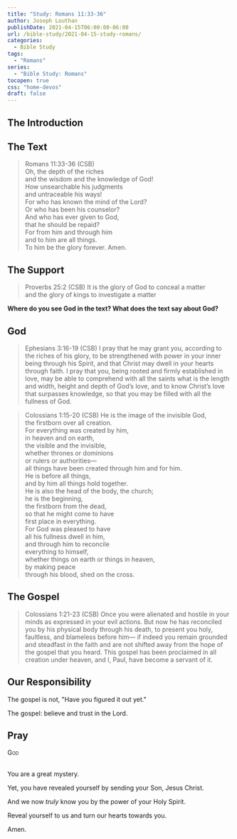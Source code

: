 ```yaml
---
title: "Study: Romans 11:33-36"
author: Joseph Louthan
publishDate: 2021-04-15T06:00:00-06:00
url: /bible-study/2021-04-15-study-romans/
categories:
  - Bible Study
tags:
  - "Romans"
series:
  - "Bible Study: Romans"
tocopen: true
css: "home-devos"
draft: false
---
```

## The Introduction

## The Text

>Romans 11:33-36 (CSB)  
>Oh, the depth of the riches  
>and the wisdom and the knowledge of God!  
>How unsearchable his judgments  
>and untraceable his ways!  
>For who has known the mind of the Lord?  
>Or who has been his counselor?  
>And who has ever given to God,  
>that he should be repaid?  
>For from him and through him  
>and to him are all things.  
>To him be the glory forever. Amen.

<div style="page-break-after: always;"></div>

## The Support

>Proverbs 25:2 (CSB) It is the glory of God to conceal a matter  
>and the glory of kings to investigate a matter

<div style="page-break-after: always;"></div>

**Where do you see God in the text? What does the text say about God?**

## God

>Ephesians 3:16-19 (CSB) I pray that he may grant you, according to the riches of his glory, to be strengthened with power in your inner being through his Spirit, and that Christ may dwell in your hearts through faith. I pray that you, being rooted and firmly established in love, may be able to comprehend with all the saints what is the length and width, height and depth of God’s love, and to know Christ’s love that surpasses knowledge, so that you may be filled with all the fullness of God.

>Colossians 1:15-20 (CSB) 
>He is the image of the invisible God,  
>the firstborn over all creation.  
>For everything was created by him,  
>in heaven and on earth,  
>the visible and the invisible,  
>whether thrones or dominions  
>or rulers or authorities—  
>all things have been created through him and for him.  
>He is before all things,  
>and by him all things hold together.  
>He is also the head of the body, the church;  
>he is the beginning,  
>the firstborn from the dead,  
>so that he might come to have  
>first place in everything.  
>For God was pleased to have  
>all his fullness dwell in him,  
>and through him to reconcile  
>everything to himself,  
>whether things on earth or things in heaven,  
>by making peace  
>through his blood, shed on the cross.

<div style="page-break-after: always;"></div>

## The Gospel

>Colossians 1:21-23 (CSB) Once you were alienated and hostile in your minds as expressed in your evil actions. But now he has reconciled you by his physical body through his death, to present you holy, faultless, and blameless before him— if indeed you remain grounded and steadfast in the faith and are not shifted away from the hope of the gospel that you heard. This gospel has been proclaimed in all creation under heaven, and I, Paul, have become a servant of it.

<div style="page-break-after: always;"></div>

## Our Responsibility

The gospel is not, "Have you figured it out yet."

The gospel: believe and trust in the Lord.

## Pray

<div style="font-variant: small-caps;">
God
</div>
&nbsp;

You are a great mystery.

Yet, you have revealed yourself by sending your Son, Jesus Christ.

And we now *truly* know you by the power of your Holy Spirit.

Reveal yourself to us and turn our hearts towards you.

Amen.